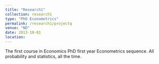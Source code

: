 ```yaml
---
title: "Research1"
collection: research1
type: "PhD Econometrics"
permalink: /research1/projectq
venue: "ND"
date: 2013-10-01
location:
---
```


The first course in Economics PhD first year Econometrics sequence. All probability and statistics, all the time.

